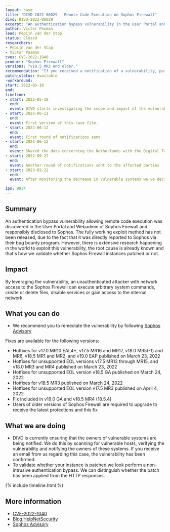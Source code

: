 ```yaml
---
layout: case
title: "DIVD-2022-00029 - Remote Code Execution on Sophos Firewall"
divd: DIVD-2022-00029
excerpt: "An authentication bypass vulnerability in the User Portal and Webadmin allows a remote attacker to execute code in Sophos Firewall version v18.5 MR3 and older."
author: Victor Pasman
lead: Pepijn van der Stap
status: Closed
researchers:
- Pepijn van der Stap
- Victor Pasman
cves: CVE-2022-1040
product: "Sophos Firewall"
versions: "v18.5 MR3 and older."
recommendation: "If you received a notification of a vulnerability, patch your system with the information provided in this notification."
patch_status: Available
-workaround:
start: 2022-05-10
end:
timeline:
- start: 2022-05-10
  end:
  event: DIVD starts investigating the scope and impact of the vulnerability.
- start: 2022-06-11
  end:	
  event: First version of this case file.
- start: 2022-06-12
  end:
  event: First round of notifications sent
- start: 2022-06-12
  end:
  event: Shared the data concerning the Netherlands with the Digital Trust Center and the Dutch Security Clearing House (Security Meldpunt)
- start: 2022-09-27
  end:
  event: Another round of notifications sent to the affected parties
- start: 2023-02-22
  end:
  event: After monitoring the decrease in vulnerable systems we've decided to close this case.

ips: 9934
---
```


## Summary
An authentication bypass vulnerability allowing remote code execution was discovered in the User Portal and Webadmin of Sophos Firewall and responsibly disclosed to Sophos. The fully working exploit method has not been released, due to the fact that it was directly reported to Sophos via their bug bounty program. However, there is extensive research happening in the world to exploit this vulnerability, the root cause is already known and that's how we validate whether Sophos Firewall instances patched or not. 

## Impact
By leveraging the vulnerability, an unauthenticated attacker with network access to the Sophos Firewall can execute arbitrary system commands, create or delete files, disable services or gain access to the internal network.

## What you can do

* We recommend you to remediate the vulnerability by following [Sophos Advisory](https://www.sophos.com/en-us/security-advisories/sophos-sa-20220325-sfos-rce)

Fixes are available for the following versions: 
- Hotfixes for v17.0 MR10 EAL4+, v17.5 MR16 and MR17, v18.0 MR5(-1) and MR6, v18.5 MR1 and MR2, and v19.0 EAP published on March 23, 2022
- Hotfixes for unsupported EOL versions v17.5 MR12 through MR15, and v18.0 MR3 and MR4 published on March 23, 2022
- Hotfixes for unsupported EOL version v18.5 GA published on March 24, 2022
- Hotfixes for v18.5 MR3 published on March 24, 2022
- Hotfixes for unsupported EOL version v17.5 MR3 published on April 4, 2022
- Fix included in v19.0 GA and v18.5 MR4 (18.5.4)
- Users of older versions of Sophos Firewall are required to upgrade to receive the latest protections and this fix

## What we are doing

* DIVD is currently ensuring that the owners of vulnerable systems are being notified. We do this by scanning for vulnerable hosts, verifying the vulnerability and notifying the owners of these systems. If you receive an email from us regarding this case, the vulnerability has been confirmed.
* To validate whether your instance is patched we look perform a non-intrusive authentication bypass. We can distinguish whether the patch has been applied from the HTTP responses.

{% include timeline.html %}

## More information

* [CVE-2022-1040](https://cve.mitre.org/cgi-bin/cvename.cgi?name=CVE-2022-1040)
* [Blog HelpNetSecurity](https://www.helpnetsecurity.com/2022/03/29/cve-2022-1040/) 
* [Sophos Advisory](https://www.sophos.com/en-us/security-advisories/sophos-sa-20220325-sfos-rce)
